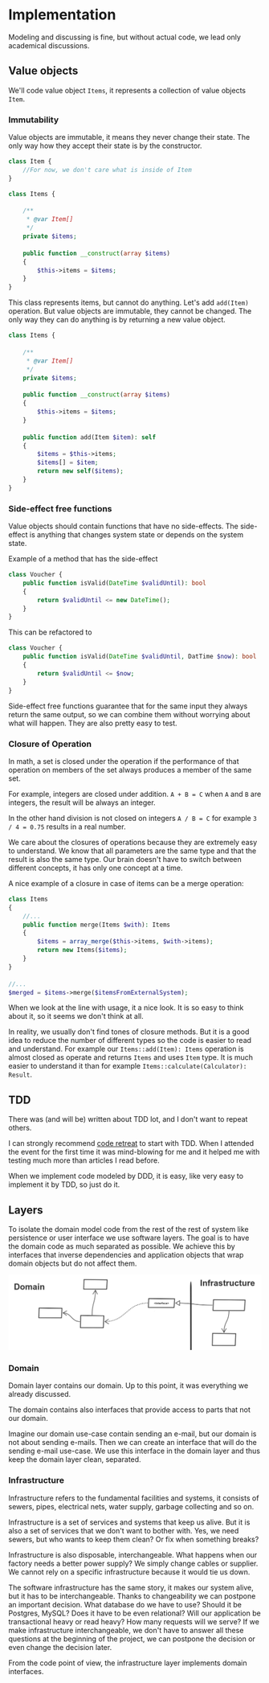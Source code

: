 # Implementation

Modeling and discussing is fine, but without actual code, we lead only academical discussions.

## Value objects

We'll code value object `Items`, it represents a collection of value objects `Item`.

### Immutability

Value objects are immutable, it means they never change their state. The only way how they accept their state is by the constructor.

```php
class Item {
    //For now, we don't care what is inside of Item
}

```

```php
class Items {

    /**
     * @var Item[]
     */
    private $items;

    public function __construct(array $items)
    {
        $this->items = $items;
    }
}
```

This class represents items, but cannot do anything. Let's add `add(Item)` operation.
But value objects are immutable, they cannot be changed.
The only way they can do anything is by returning a new value object. 


```php
class Items {

    /**
     * @var Item[]
     */
    private $items;

    public function __construct(array $items)
    {
        $this->items = $items;
    }

    public function add(Item $item): self
    {
        $items = $this->items;
        $items[] = $item;
        return new self($items);
    }
}
```

### Side-effect free functions

Value objects should contain functions that have no side-effects.
The side-effect is anything that changes system state or depends on the system state.

Example of a method that has the side-effect
```php
class Voucher {
    public function isValid(DateTime $validUntil): bool
    {
        return $validUntil <= new DateTime();
    }
}
```

This can be refactored to
```php
class Voucher {
    public function isValid(DateTime $validUntil, DatTime $now): bool
    {
        return $validUntil <= $now;
    }
}
```

Side-effect free functions guarantee that for the same input they always return the same output, so we can combine them without worrying about what will happen.
They are also pretty easy to test.

### Closure of Operation
In math, a set is closed under the operation if the performance of that operation on members of the set always produces a member of the same set.

For example, integers are closed under addition. `A + B = C` when `A` and `B` are integers, the result will be always an integer.

In the other hand division is not closed on integers `A / B = C` for example `3 / 4 = 0.75` results in a real number.

We care about the closures of operations because they are extremely easy to understand.
We know that all parameters are the same type and that the result is also the same type.
Our brain doesn't have to switch between different concepts, it has only one concept at a time.

A nice example of a closure in case of items can be a merge operation:
```php
class Items
{
    //...
    public function merge(Items $with): Items
    {
        $items = array_merge($this->items, $with->items);
        return new Items($items);
    }
}

//...
$merged = $items->merge($itemsFromExternalSystem);
```

When we look at the line with usage, it a nice look. It is so easy to think about it, so it seems we don't think at all.

In reality, we usually don't find tones of closure methods.
But it is a good idea to reduce the number of different types so the code is easier to read and understand.
For example our `Items::add(Item): Items` operation is almost closed as operate and returns `Items` and uses `Item` type.
It is much easier to understand it than for example `Items::calculate(Calculator): Result`.

## TDD

There was (and will be) written about TDD lot, and I don't want to repeat others.

I can strongly recommend [code retreat](https://www.coderetreat.org/) to start with TDD.
When I attended the event for the first time it was mind-blowing for me and it helped me with testing much more than articles I read before.

When we implement code modeled by DDD, it is easy, like very easy to implement it by TDD, so just do it.

## Layers

To isolate the domain model code from the rest of the rest of system like persistence or user interface we use software layers.
The goal is to have the domain code as much separated as possible.
We achieve this by interfaces that inverse dependencies and application objects that wrap domain objects but do not affect them.

![domain separated by interfaces](layers_isolation.png)

### Domain

Domain layer contains our domain. Up to this point, it was everything we already discussed.

The domain contains also interfaces that provide access to parts that not our domain.

Imagine our domain use-case contain sending an e-mail, but our domain is not about sending e-mails.
Then we can create an interface that will do the sending e-mail use-case.
We use this interface in the domain layer and thus keep the domain layer clean, separated.

### Infrastructure

Infrastructure refers to the fundamental facilities and systems, it consists of sewers, pipes, electrical nets, water supply, garbage collecting and so on.

Infrastructure is a set of services and systems that keep us alive.
But it is also a set of services that we don't want to bother with.
Yes, we need sewers, but who wants to keep them clean? Or fix when something breaks?

Infrastructure is also disposable, interchangeable.
What happens when our factory needs a better power supply? We simply change cables or supplier.
We cannot rely on a specific infrastructure because it would tie us down.

The software infrastructure has the same story, it makes our system alive, but it has to be interchangeable.
Thanks to changeability we can postpone an important decision.
What database do we have to use? Should it be Postgres, MySQL? Does it have to be even relational?
Will our application be transactional heavy or read heavy? How many requests will we serve?
If we make infrastructure interchangeable, we don't have to answer all these questions at the beginning of the project,
we can postpone the decision or even change the decision later.

From the code point of view, the infrastructure layer implements domain interfaces.
